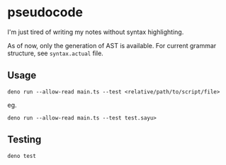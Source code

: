 # pseudocode
I'm just tired of writing my notes without syntax highlighting.

As of now, only the generation of AST is available.
For current grammar structure, see `syntax.actual` file.

## Usage
```
deno run --allow-read main.ts --test <relative/path/to/script/file>
```
eg.
```
deno run --allow-read main.ts --test test.sayu>
```

## Testing
```
deno test
```